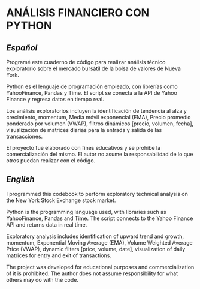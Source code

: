 # ANÁLISIS FINANCIERO CON PYTHON

## *Español*

Programé este cuaderno de código para realizar análisis técnico exploratorio sobre el mercado bursátil de la bolsa de valores de Nueva York.

Python es el lenguaje de programación empleado, con librerías como YahooFinance, Pandas y Time. El script se conecta a la API de Yahoo Finance y regresa datos en tiempo real.

Los análisis exploratorios incluyen la identificación de tendencia al alza y crecimiento, momentum, Media móvil exponencial (EMA), Precio promedio ponderado por volumen (VWAP), filtros dinámicos [precio, volumen, fecha], visualización de matrices diarias para la entrada y salida de las transacciones.

El proyecto fue elaborado con fines educativos y se prohíbe la comercialización del mismo. El autor no asume la responsabilidad de lo que otros puedan realizar con el código.

## *English*

I programmed this codebook to perform exploratory technical analysis on the New York Stock Exchange stock market.

Python is the programming language used, with libraries such as YahooFinance, Pandas and Time. The script connects to the Yahoo Finance API and returns data in real time.

Exploratory analysis includes identification of upward trend and growth, momentum, Exponential Moving Average (EMA), Volume Weighted Average Price (VWAP), dynamic filters [price, volume, date], visualization of daily matrices for entry and exit of transactions.

The project was developed for educational purposes and commercialization of it is prohibited. The author does not assume responsibility for what others may do with the code.
